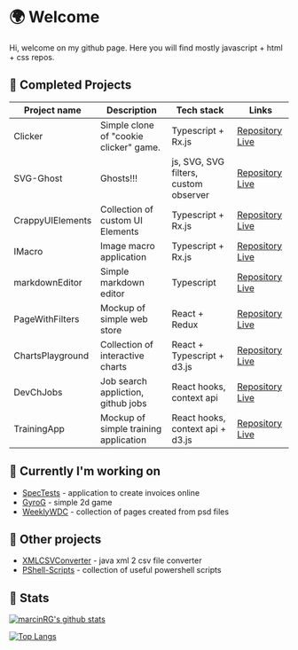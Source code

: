 
# 🌍  Welcome 

Hi, welcome on my github page. Here you will find mostly javascript + html + css repos.
 
## 🎇 Completed Projects

| Project name | Description | Tech stack | Links |
| ------ | ------ | ------ | ------ |
| Clicker | Simple clone of "cookie clicker" game. | Typescript + Rx.js  | [Repository](https://github.com/marcinRG/Clicker/) [Live](https://marcinrg.github.io/Clicker/)|
| SVG-Ghost | Ghosts!!! | js, SVG, SVG filters, custom observer  | [Repository](https://github.com/marcinRG/SVG-Ghost/) [Live](https://marcinrg.github.io/SVG-Ghost/)|
| CrappyUIElements | Collection of custom UI Elements | Typescript + Rx.js  | [Repository](https://github.com/marcinRG/CrappyUIElements/) [Live](https://marcinrg.github.io/CrappyUIElements/)|
| IMacro | Image macro application  | Typescript + Rx.js  | [Repository](https://github.com/marcinRG/IMacro) [Live](https://marcinrg.github.io/IMacro/)|
| markdownEditor | Simple markdown editor  | Typescript | [Repository](https://github.com/marcinRG/markdownEditor) [Live](https://marcinrg.github.io/markdownEditor/)|
| PageWithFilters | Mockup of simple web store  | React + Redux | [Repository](https://github.com/marcinRG/PageWithFilters) [Live](https://marcinrg.github.io/PageWithFilters)|
| ChartsPlayground | Collection of interactive charts  | React + Typescript + d3.js | [Repository](https://github.com/marcinRG/ChartsPlayground) [Live](https://marcinrg.github.io/ChartsPlayground/)|
| DevChJobs | Job search appliction, github jobs  | React  hooks, context api| [Repository](https://github.com/marcinRG/DevChJobs) [Live](https://marcinrg.github.io/DevChJobs)|
| TrainingApp | Mockup of simple training application  | React  hooks, context api + d3.js | [Repository](https://github.com/marcinRG/TrainingApp) [Live](https://marcinrg.github.io/TrainingApp)|

## 🧿 Currently I'm working on

* [SpecTests](https://github.com/marcinRG/SpecTests) - application to create invoices online
* [GyroG](https://github.com/marcinRG/GyroG) - simple 2d game
* [WeeklyWDC](https://github.com/marcinRG/WeeklyWDC) - collection of pages created from psd files
 
## 🎨  Other projects 

* [XMLCSVConverter](https://github.com/marcinRG/XMLCSVConverter) - java xml 2 csv file converter
* [PShell-Scripts](https://github.com/marcinRG/PShell-Scripts) - collection of useful powershell scripts

## 🎎 Stats


[![marcinRG's github stats](https://github-readme-stats.vercel.app/api?username=marcinRG&show_icons=true)](https://github.com/anuraghazra/github-readme-stats)

[![Top Langs](https://github-readme-stats.vercel.app/api/top-langs/?username=marcinRG)](https://github.com/anuraghazra/github-readme-stats)
<!--
**marcinRG/marcinRG** is a ✨ _special_ ✨ repository because its `README.md` (this file) appears on your GitHub profile.

Here are some ideas to get you started:

- 🔭 I’m currently working on ...
- 🌱 I’m currently learning ...
- 👯 I’m looking to collaborate on ...
- 🤔 I’m looking for help with ...
- 💬 Ask me about ...
- 📫 How to reach me: ...
- 😄 Pronouns: ...
- ⚡ Fun fact: ...
-->

